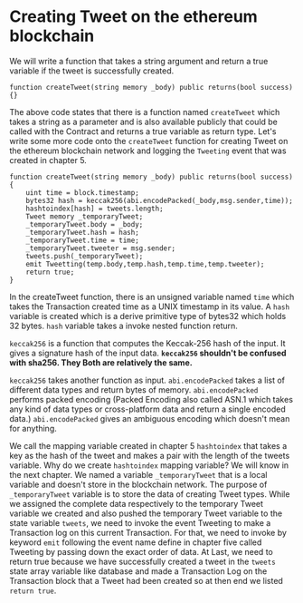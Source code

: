 # Creating Tweet on the ethereum blockchain
We will write a function that takes a string argument and return a true variable if the tweet is successfully created.

```
function createTweet(string memory _body) public returns(bool success){}
```
The above code states that there is a function named `createTweet` which takes a string as a parameter and is also available publicly that could be called with the Contract and returns a true variable as return type. Let's write some more code onto the `createTweet` function for creating Tweet on the ethereum blockchain network and logging the `Tweeting` event that was created in chapter 5.

```
function createTweet(string memory _body) public returns(bool success){
    uint time = block.timestamp;
    bytes32 hash = keccak256(abi.encodePacked(_body,msg.sender,time));
    hashtoindex[hash] = tweets.length;
    Tweet memory _temporaryTweet;
    _temporaryTweet.body = _body;
    _temporaryTweet.hash = hash;
    _temporaryTweet.time = time;
    _temporaryTweet.tweeter = msg.sender;
    tweets.push(_temporaryTweet);
    emit Tweetting(temp.body,temp.hash,temp.time,temp.tweeter);
    return true;
}
```
In the createTweet function, there is an unsigned variable named `time` which takes the Transaction created time as a UNIX timestamp in its value. A `hash` variable is created which is a  derive primitive type of bytes32 which holds 32 bytes. `hash` variable takes a invoke nested function return.

`keccak256` is a function that computes the Keccak-256 hash of the input. It gives a signature hash of the input data.  <b>`keccak256` shouldn't be confused with sha256. They Both are relatively the same.</b>

`keccak256` takes another function as input. `abi.encodePacked` takes a list of different data types and return bytes of memory. `abi.encodePacked` performs packed encoding (Packed Encoding also called ASN.1 which takes any kind of data types or cross-platform data and return a single encoded data.) `abi.encodePacked` gives an ambiguous encoding which doesn't mean for anything. 

We call the mapping variable created in chapter 5 `hashtoindex` that takes a key as the hash of the tweet and makes a pair with the length of the tweets variable. Why do we create `hashtoindex` mapping variable? We will know in the next chapter. We named a variable `_temporaryTweet` that is a local variable and doesn't store in the blockchain network. The purpose of `_temporaryTweet` variable is to store the data of creating Tweet types. While we assigned the complete data respectively to the temporary Tweet variable we created and also pushed the temporary Tweet variable to the state variable `tweets`, we need to invoke the event Tweeting to make a Transaction log on this current Transaction. For that, we need to invoke by keyword `emit` following the event name define in chapter five called Tweeting by passing down the exact order of data. At Last, we need to return true because we have successfully created a tweet in the `tweets` state array variable like database and made a Transaction Log on the Transaction block that a Tweet had been created so at then end we listed ```return true```.